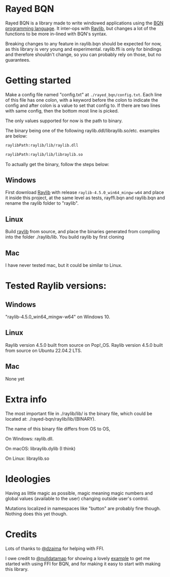 # Rayed BQN
Rayed BQN is a library made to write windowed applications using the [BQN programming language](https://mlochbaum.github.io/BQN/).
It inter-ops with [Raylib](https://github.com/raysan5/raylib), but changes a lot of the functions to be more in-lined with BQN's syntax.

Breaking changes to any feature in raylib.bqn should be expected for now, as this library is very young and experimental. 
raylib.ffi is only for bindings and therefore shouldn't change, so you can probably rely on those, but no guarantees.

# Getting started
Make a config file named "config.txt" at `./rayed_bqn/config.txt`. Each line of this file has one colon, with a keyword before the colon to indicate the config and after colon is a value to set that config to. If there are two lines with same config, then the bottom most line is picked.

The only values supported for now is the path to binary.

The binary being one of the following raylib.ddl/libraylib.so/etc.
examples are below:
```txt
raylibPath:raylib/lib/raylib.dll
```
```txt
raylibPath:raylib/lib/libraylib.so
```

To actually get the binary, follow the steps below:
## Windows
First download [Raylib](https://github.com/raysan5/raylib/releases/) with release `raylib-4.5.0_win64_mingw-w64` and place it inside this project, at the same level as tests, rayffi.bqn and raylib.bqn and rename the raylib folder to "raylib".

## Linux
Build [raylib](https://github.com/raysan5/raylib/) from source, and place the binaries generated from compiling into the folder ./raylib/lib.
You build raylib by first cloning 

## Mac
I have never tested mac, but it could be similar to Linux.


# Tested Raylib versions:

## Windows
  "raylib-4.5.0_win64_mingw-w64" on Windows 10.
## Linux
  Raylib version 4.5.0 built from source on Pop!_OS.
  Raylib version 4.5.0 built from source on Ubuntu 22.04.2 LTS.
## Mac
  None yet

# Extra info
The most important file in ./raylib/lib/ is the binary file, which could be located at:
./rayed-bqn/raylib/lib/(BINARY).

The name of this binary file differs from OS to OS,

On Windows: raylib.dll.

On macOS: libraylib.dylib (I think)

On Linux: libraylib.so

# Ideologies
Having as little magic as possible, magic meaning magic numbers and global values (available to the user) changing outside user's control.

Mutations localized in namespaces like "button" are probably fine though. Nothing does this yet though.
# Credits
Lots of thanks to [@dzaima](https://github.com/dzaima) for helping with FFI.

I owe credit to [@nulldatamap](https://gist.github.com/nulldatamap) for showing a lovely [example](https://gist.github.com/nulldatamap/30b10389bf91d6f25bb262da9c9e9709) to get me started with using FFI for BQN, and for making it easy to start with making this library.
